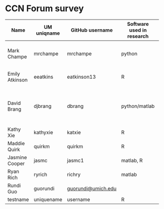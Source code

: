 
# CCN Forum survey

| Name  | UM uniqname | GitHub username | Software used in research | Question
| ------------- | ------------- | ------------- | ------------- | ------------- |
| Mark Champe  | mrchampe | mrchampe | python | What questions do you have? |
| Emily Atkinson  | eeatkins  | eatkinson13  | R | So helpful, thanks! |
| David Brang  | djbrang  | dbrang  | python/matlab | How to work with github and matlab scripts |.
| Kathy Xie  | kathyxie  | katxie  | R | sup |
| Maddie Quirk  | quirkm | quirkm | R | no questions |
| Jasmine Cooper  | jasmc  | jasmc1  | matlab, R | No questions. |
| Ryan Rich  | ryrich  | richry  | matlab | all of it - very new |
| Rundi Guo | guorundi | guorundi@umich.edu |   |   | 
| testname  | uniquename  | username  | R | xoxo |
